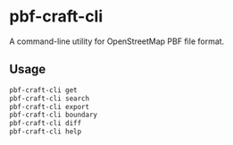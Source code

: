 # pbf-craft-cli

A command-line utility for OpenStreetMap PBF file format.

## Usage

```bash
pbf-craft-cli get
pbf-craft-cli search
pbf-craft-cli export
pbf-craft-cli boundary
pbf-craft-cli diff
pbf-craft-cli help
```
